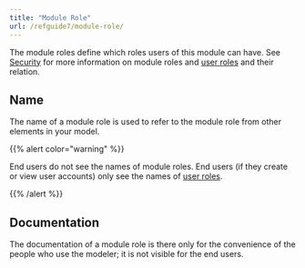 ```yaml
---
title: "Module Role"
url: /refguide7/module-role/
---
```



The module roles define which roles users of this module can have. See [Security](/refguide7/security/) for more information on module roles and [user roles](/refguide7/user-roles/) and their relation.

## Name

The name of a module role is used to refer to the module role from other elements in your model.

{{% alert color="warning" %}}

End users do not see the names of module roles. End users (if they create or view user accounts) only see the names of [user roles](/refguide7/user-roles/).

{{% /alert %}}

## Documentation

The documentation of a module role is there only for the convenience of the people who use the modeler; it is not visible for the end users.
